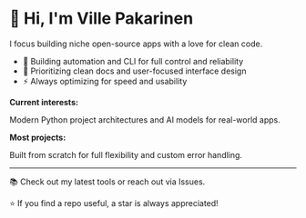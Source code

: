 # 👋 Hi, I'm Ville Pakarinen

I focus building niche open-source apps with a love for clean code.

- 🚀 Building automation and CLI for full control and reliability
- 🎯 Prioritizing clean docs and user-focused interface design
- ⚡ Always optimizing for speed and usability

**Current interests:** 

Modern Python project architectures and AI models for real-world apps.

**Most projects:**

Built from scratch for full flexibility and custom error handling.

---

📚 Check out my latest tools or reach out via Issues.

⭐ If you find a repo useful, a star is always appreciated!
